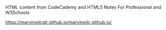 HTML content from CodeCademy and HTML5 Notes For Professional and W3Schools

https://marvinsilcgit.github.io/marvinsilc.github.io/
